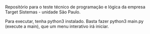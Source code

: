 Repositório para o teste técnico de programação e lógica da empresa Target Sistemas - unidade São Paulo.

Para executar, tenha python3 instalado. Basta fazer python3 main.py (execute a main), que um menu interativo irá iniciar. 
